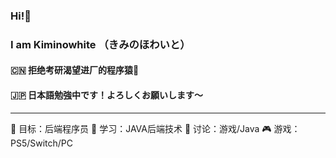 ### Hi!👋  
### I am Kiminowhite （きみのほわいと）
#### 🇨🇳 拒绝考研渴望进厂的程序猿🐒
#### 🇯🇵 日本語勉強中です！よろしくお願いします〜
---


<!--
**kiminowhite/kiminowhite** is a ✨ _special_ ✨ repository because its `README.md` (this file) appears on your GitHub profile.

Here are some ideas to get you started:

- 🔭 I’m currently working on ...
- 🌱 I’m currently learning ...
- 👯 I’m looking to collaborate on ...
- 🤔 I’m looking for help with ...
- 💬 Ask me about ...
- 📫 How to reach me: ...
- 😄 Pronouns: ...
- ⚡ Fun fact: ...
-->
🔭 目标：后端程序员
🌱 学习：JAVA后端技术
💬 讨论：游戏/Java
🎮 游戏：PS5/Switch/PC
